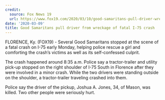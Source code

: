 ```yaml
---
credit:
  source: Fox News 19
  url: https://www.fox19.com/2020/03/10/good-samaritans-pull-driver-wreckage-fatal-i-crash/
date: '2020-03-09'
title: Good Samaritans pull driver from wreckage of fatal I-75 crash
---
```

FLORENCE, Ky. (FOX19) - Several Good Samaritans stopped at the scene of a fatal crash on I-75 early Monday, helping police rescue a girl and comforting the crash’s victims as well as its self-confessed culprit.

The crash happened around 8:35 a.m. Police say a tractor-trailer and utility pick-up stopped on the right shoulder of I-75 South in Florence after they were involved in a minor crash. While the two drivers were standing outside on the shoulder, a tractor-trailer traveling crashed into them.

Police say the driver of the pickup, Joshua A. Jones, 34, of Mason, was killed. Two other people were seriously hurt.
